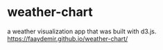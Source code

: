 # weather-chart
a weather visualization app that was built with d3.js.
https://faaydemir.github.io/weather-chart/
